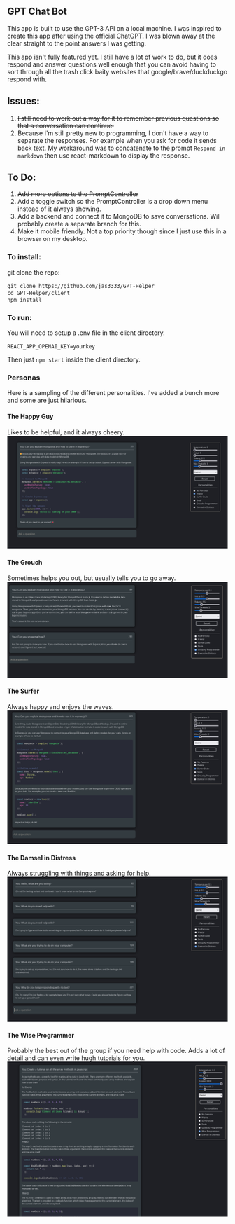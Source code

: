## GPT Chat Bot

This app is built to use the GPT-3 API on a local machine. I was inspired to create
this app after using the official ChatGPT. I was blown away at the clear straight to the point answers I was getting.

This app isn't fully featured yet. I still have a lot of work to do, but it does respond and answer questions well enough that you can avoid having to sort through all the trash click baity websites that google/brave/duckduckgo respond with.

## Issues:

1. ~~I still need to work out a way for it to remember previous questions so that a conversation can continue.~~
2. Because I'm still pretty new to programming, I don't have a way to separate the responses. For example when you ask for code it sends back text. My workaround was to concatenate to the prompt `Respond in markdown` then use react-markdown to display the response.

## To Do:

1. ~~Add more options to the PromptController~~
2. Add a toggle switch so the PromptController is a drop down menu instead of it always showing.
3. Add a backend and connect it to MongoDB to save conversations. Will probably create a separate branch for this.
4. Make it mobile friendly. Not a top priority though since I just use this in a browser on my desktop.

### To install:

git clone the repo:

```
git clone https://github.com/jas3333/GPT-Helper
cd GPT-Helper/client
npm install
```

### To run:

You will need to setup a .env file in the client directory.

```
REACT_APP_OPENAI_KEY=yourkey
```

Then just `npm start` inside the client directory.

### Personas

Here is a sampling of the different personalities. I've added a bunch more and some are just hilarious.

#### The Happy Guy

Likes to be helpful, and it always cheery.
![](images/happy.png)

#### The Grouch

Sometimes helps you out, but usually tells you to go away.
![](images/grouch.png)

#### The Surfer

Always happy and enjoys the waves.
![](images/surfer.png)

#### The Damsel in Distress

Always struggling with things and asking for help.
![](images/damsel.png)

#### The Wise Programmer

Probably the best out of the group if you need help with code. Adds a lot of detail and can even write hugh tutorials for you.
![](images/wise.png)
